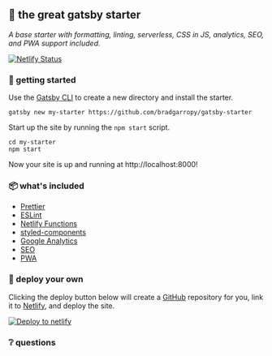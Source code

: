 ## 🥂 the great gatsby starter

_A base starter with formatting, linting, serverless, CSS in JS, analytics, SEO, and PWA support included._

[![Netlify Status][status-button]][deploys]

### 🔰 getting started

Use the [Gatsby CLI][gatsby-cli] to create a new directory and install the starter.

```shell
gatsby new my-starter https://github.com/bradgarropy/gatsby-starter
```

Start up the site by running the `npm start` script.

```shell
cd my-starter
npm start
```

Now your site is up and running at http://localhost:8000!

### 📦 what's included

-   [Prettier][prettier]
-   [ESLint][eslint]
-   [Netlify Functions][netlify-functions]
-   [styled-components][styled-components]
-   [Google Analytics][analytics]
-   [SEO][seo]
-   [PWA][pwa]

### 🚀 deploy your own

Clicking the deploy button below will create a [GitHub][github] repository for you, link it to [Netlify][netlify], and deploy the site.

[![Deploy to netlify][deploy-button]][deploy]

### ❔ questions

[status-button]: https://api.netlify.com/api/v1/badges/2562ae85-75a6-4cb8-bd88-306aeeef816e/deploy-status
[deploys]: https://app.netlify.com/sites/the-great-gatsby-starter/deploys
[gatsby-cli]: https://www.npmjs.com/package/gatsby-cli
[prettier]: https://prettier.io
[eslint]: https://eslint.org
[netlify-functions]: https://www.netlify.com/products/functions
[styled-components]: https://styled-components.com
[analytics]: https://analytics.google.com
[seo]: https://www.npmjs.com/package/@bradgarropy/gatsby-plugin-seo
[pwa]: https://www.npmjs.com/package/gatsby-plugin-manifest
[github]: https://github.com
[netlify]: https://netlify.com
[deploy-button]: https://www.netlify.com/img/deploy/button.svg
[deploy]: https://app.netlify.com/start/deploy?repository=https://github.com/bradgarropy/gatsby-starter
